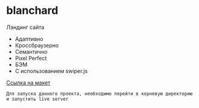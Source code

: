 # blanchard
Лэндинг сайта
+ Адаптивно
+ Кроссбраузерно
+ Семантично
+ Pixel Perfect
+ БЭМ
+ С использованием swiper.js
  
[Ссылка на макет](https://www.figma.com/file/tj7JfWXXpd5poySBgaW1nL/Blanchard-(new)?type=design&node-id=0-1&mode=design&t=7ytM4wCbO6f0fBWR-0)

`Для запуска данного проекта, необходимо перейти в корневую директорию и запустить live server`
